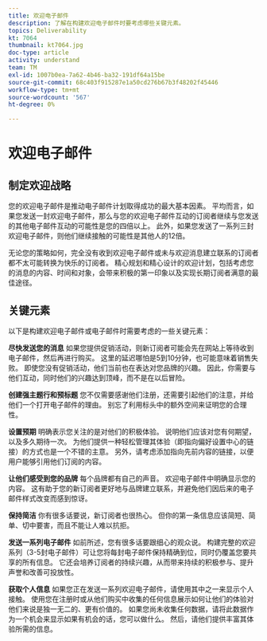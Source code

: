 ```yaml
---
title: 欢迎电子邮件
description: 了解在构建欢迎电子邮件时要考虑哪些关键元素。
topics: Deliverability
kt: 7064
thumbnail: kt7064.jpg
doc-type: article
activity: understand
team: TM
exl-id: 1007b0ea-7a62-4b46-ba32-191df64a15be
source-git-commit: 68c403f915287e1a50cd276b67b3f48202f45446
workflow-type: tm+mt
source-wordcount: '567'
ht-degree: 0%

---
```


# 欢迎电子邮件

## 制定欢迎战略

您的欢迎电子邮件是推动电子邮件计划取得成功的最大基本因素。 平均而言，如果您发送一封欢迎电子邮件，那么与您的欢迎电子邮件互动的订阅者继续与您发送的其他电子邮件互动的可能性是您的四倍以上。 此外，如果您发送了一系列三封欢迎电子邮件，则他们继续接触的可能性是其他人的12倍。

无论您的策略如何，完全没有收到欢迎电子邮件或未与欢迎消息建立联系的订阅者都不太可能转换为快乐的订阅者。 精心规划和精心设计的欢迎计划，包括考虑您的消息的内容、时间和对象，会带来积极的第一印象以及实现长期订阅者满意的最佳途径。

## 关键元素

以下是构建欢迎电子邮件或电子邮件时需要考虑的一些关键元素：

**尽快发送您的消息**
如果您提供促销活动，则新订阅者可能会先在网站上等待收到电子邮件，然后再进行购买。 这里的延迟哪怕是5到10分钟，也可能意味着销售失败。 即使您没有促销活动，他们当前也在表达对您品牌的兴趣。 因此，你需要与他们互动，同时他们的兴趣达到顶峰，而不是在以后冒险。

**创建强主题行和预标题**
您不仅需要感谢他们注册，还需要引起他们的注意，并给他们一个打开电子邮件的理由。 别忘了利用标头中的额外空间来证明您的合理性。

**设置预期**
明确表示您关注的是对他们的积极体验。 说明他们应该对您有何期望，以及多久期待一次。 为他们提供一种轻松管理其体验（即指向偏好设置中心的链接）的方式也是一个不错的主意。 另外，请考虑添加指向先前内容的链接，以便用户能够引用他们订阅的内容。

**让他们感受到您的品牌**
每个品牌都有自己的声音。 欢迎电子邮件中明确显示您的内容。 这有助于您的新订阅者更好地与品牌建立联系，并避免他们因后来的电子邮件样式改变而感到惊讶。

**保持简洁**
你有很多话要说，新订阅者也很热心。 但你的第一条信息应该简短、简单、切中要害，而且不能让人难以抗拒。

**发送一系列电子邮件**
如前所述，您有很多话要跟细心的观众说。 构建完整的欢迎系列（3-5封电子邮件）可让您将每封电子邮件保持精确到位，同时仍覆盖您要共享的所有信息。 它还会培养订阅者的持续兴趣，从而带来持续的积极参与、提升声誉和改善可投放性。

**获取个人信息**
如果您正在发送一系列欢迎电子邮件，请使用其中之一来显示个人接触。 使用您在注册时或从他们购买中收集的任何信息展示如何让他们的体验对他们来说是独一无二的、更有价值的。 如果您尚未收集任何数据，请将此数据作为一个机会来显示如果有机会的话，您可以做什么。 然后，请他们提供丰富其体验所需的信息。
